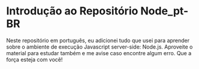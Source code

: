 # Introdução ao Repositório Node_pt-BR
Neste repositório em português, eu adicionei tudo que usei para aprender sobre o ambiente de execução Javascript server-side: Node.js. Aproveite o material para estudar também e me avise caso encontre algum erro. Que a força esteja com você!
